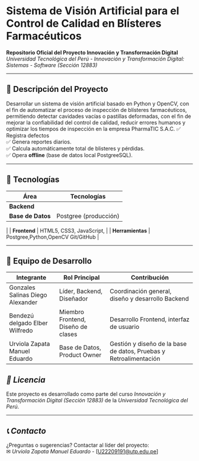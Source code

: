 # **Sistema de Visión Artificial para el Control de Calidad en Blísteres Farmacéuticos**  


**Repositorio Oficial del Proyecto Innovación y Transformación Digital**  
*Universidad Tecnológica del Perú - Innovación y Transformación Digital: Sistemas - Software (Sección 12883)*  

---

## **📌 Descripción del Proyecto**  
Desarrollar un sistema de visión artificial basado en Python y OpenCV, con el fin de automatizar el proceso de inspección de blísteres farmacéuticos, permitiendo detectar cavidades vacías o pastillas deformadas, con el fin de mejorar la confiabilidad del control de calidad, reducir errores humanos y optimizar los tiempos de inspección en la empresa PharmaTIC S.A.C. 
✅ Registra defectos  
✅ Genera reportes diarios.  
✅ Calcula automáticamente total de blisteres y pérdidas.  
✅ Opera **offline** (base de datos local PostgreeSQL).  

---

## **🚀 Tecnologías**  
| **Área**       | **Tecnologías**                                                                 |
|----------------|---------------------------------------------------------------------------------|
| **Backend**    |            |
| **Base de Datos** | Postgree (producción)
|
| **Frontend**   | HTML5, CSS3, JavaScript,                  |
| **Herramientas** | Postgree,Python,OpenCV Git/GitHub                                  |

---


## **👥 Equipo de Desarrollo**

| **Integrante**                      | **Rol Principal**                                 | **Contribución**                                                    |
| ----------------------------------- | ------------------------------------------------- | ------------------------------------------------------------------- |
| Gonzales Salinas Diego Alexander       | Líder, Backend, Diseñador                        | Coordinación general, diseño y desarrollo Backend                  |
| Bendezú delgado Elber Wilfredo         | Miembro Frontend, Diseño de clases                                | Desarrollo Frontend, interfaz de usuario                            |
| Urviola Zapata Manuel Eduardo | Base de Datos, Product Owner                                     | Gestión y diseño de la base de datos, Pruebas y Retroalimentación                                |
## *📜 Licencia*  
Este proyecto es desarrollado como parte del curso *Innovación y Transformación Digital (Sección 12883)* de la *Universidad Tecnológica del Perú*.  

---

## *📞 Contacto*  
¿Preguntas o sugerencias? Contactar al líder del proyecto:  
✉ *Urviola Zapata Manuel Eduardo* - [U22209191@utp.edu.pe]



